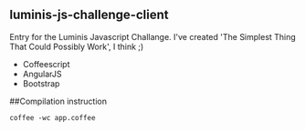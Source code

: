 ## luminis-js-challenge-client

Entry for the Luminis Javascript Challange. I've created 'The Simplest Thing That Could Possibly Work', I think ;)

* Coffeescript
* AngularJS
* Bootstrap 

##Compilation instruction

    coffee -wc app.coffee